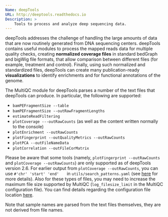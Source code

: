 ```yaml
---
Name: deepTools
URL: http://deeptools.readthedocs.io
Description: >
    Tools to process and analyze deep sequencing data.
---
```


deepTools addresses the challenge of handling the large amounts of data that are now routinely generated from DNA sequencing centers. deepTools contains useful modules to process the mapped reads data for multiple quality checks, creating **normalized coverage files** in standard bedGraph and bigWig file formats, that allow comparison between different files (for example, treatment and control). Finally, using such normalized and standardized files, deepTools can create many publication-ready **visualizations** to identify enrichments and for functional annotations of the genome.

The MultiQC module for deepTools parses a number of the text files that deepTools can produce. In particular, the following are supported:

 - `bamPEFragmentSize --table`
 - `bamPEFragmentSize --outRawFragmentLengths`
 - `estimateReadFiltering`
 - `plotCoverage ---outRawCounts` (as well as the content written normally to the console)
 - `plotEnrichment --outRawCounts`
 - `plotFingerprint --outQualityMetrics --outRawCounts`
 - `plotPCA --outFileNameData`
 - `plotCorrelation --outFileCorMatrix`

Please be aware that some tools (namely, `plotFingerprint --outRawCounts` and `plotCoverage --outRawCounts`) are only supported as of deepTools version 2.6. For earlier output from `plotCoverage --outRawCounts`, you can use `#'chr'	'start'	'end'	` in `utils/search_patterns.yaml` (see [here](http://multiqc.info/docs/#module-search-patterns) for more details). Also for these types of files, you may need to increase the maximum file size supported by MultiQC (`log_filesize_limit` in the MultiQC configuration file). You can find details regarding the configuration file location [here](http://multiqc.info/docs/#configuring-multiqc).

Note that sample names are parsed from the text files themselves, they are not derived from file names.

